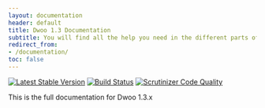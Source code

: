 ```yaml
---
layout: documentation
header: default
title: Dwoo 1.3 Documentation
subtitle: You will find all the help you need in the different parts of this documentation
redirect_from:
- /documentation/
toc: false
---
```


[![Latest Stable Version](https://img.shields.io/badge/stable-1.3.6-blue.svg?style=flat-square)](https://packagist.org/packages/dwoo/dwoo#1.3.6)
[![Build Status](https://travis-ci.org/dwoo-project/dwoo.svg?branch=1.3)](https://travis-ci.org/dwoo-project/dwoo)
[![Scrutinizer Code Quality](https://scrutinizer-ci.com/g/dwoo-project/dwoo/badges/quality-score.png?b=1.3)](https://scrutinizer-ci.com/g/dwoo-project/dwoo/?branch=1.3)

This is the full documentation for Dwoo 1.3.x
